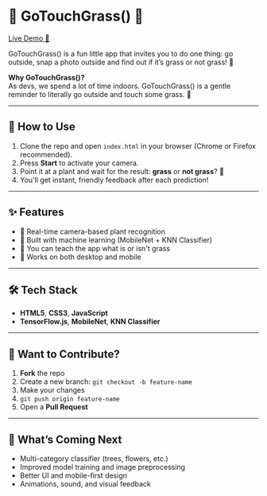 # 🌿 **GoTouchGrass()** 🌿

[Live Demo 🌱](https://jcgrnm.github.io/GoTouchGrass-/)


GoTouchGrass() is a fun little app that invites you to do one thing: go outside, snap a photo outside and find out if it’s grass or not grass! 🌾

**Why GoTouchGrass()?**  
As devs, we spend a lot of time indoors.
GoTouchGrass() is a gentle reminder to literally go outside and touch some grass. 🌿

---

## 📱 How to Use

1. Clone the repo and open `index.html` in your browser (Chrome or Firefox recommended).
2. Press **Start** to activate your camera.
3. Point it at a plant and wait for the result: **grass** or **not grass**? 🌿
4. You'll get instant, friendly feedback after each prediction!

---

## ✨ Features

- 🌿 Real-time camera-based plant recognition  
- 🧠 Built with machine learning (MobileNet + KNN Classifier)  
- 📸 You can teach the app what is or isn't grass  
- 📱 Works on both desktop and mobile

---

## 🛠️ Tech Stack

- **HTML5**, **CSS3**, **JavaScript**  
- **TensorFlow.js**, **MobileNet**, **KNN Classifier**

---

## 🤝 Want to Contribute?

1. **Fork** the repo  
2. Create a new branch: `git checkout -b feature-name`  
3. Make your changes  
4. `git push origin feature-name`  
5. Open a **Pull Request**

---

## 🚧 What’s Coming Next

- Multi-category classifier (trees, flowers, etc.)  
- Improved model training and image preprocessing  
- Better UI and mobile-first design  
- Animations, sound, and visual feedback

